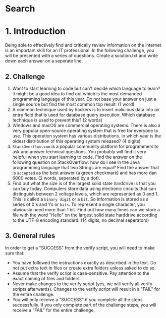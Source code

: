 # Search

# 1. Introduction

Being able to effectively find and critically review information on the internet is an important skill for an IT professional. In the following challenge, you will be presented with a series of questions. Create a solution.txt and write down each answer on a seperate line.

## 2. Challenge

1. Want to start learning to code but can't decide which language to learn? It might be a good idea to find out which is the most demanded programming language of this year. Do not base your answer on just a single source but find the most common top result. (1 word)
1. A common technique used by hackers is to insert malicious data into an entry field that is used for database query execution. Which database technique is used to prevent this? (2 words)
1. Windows and macOS are commercial operating systems. There is also a very popular open-source operating system that is free for everyone to use. This operation system has various distributions. In which year is the oldest distribution of this operating system released? (4 digits)
1. `StackOverflow.com` is a popular community platform for programmers to ask and answer technical questions. You probably will find it very helpful when you start learning to code. Find the answer on the following question on StackOverflow: how do I see in the Java programming language that two Strings are equal? Find the answer that is `accepted` as the best answer (a green checkmark) and has more dan 6000 votes. (2 words, seperated by a dot).
1. Find out what the size is of the largest solid state harddrive is that you can buy today. Computers store data using electronic circuits that can distinguish between 2 voltage levels, which are represented as 0 and 1. This is called a `binary digit` or a `bit`. So information is stored as a series of 0's and 1's or `bits`. To represent a single character, you obviously need more than 1 bit. Find out how many times can we store a file with the word "Hello" on the largest solid state harddrive according to the UTF-8 encoding standard. (14 digits, no decimal seperators)

## 3. General rules

In order to get a "SUCCESS" from the verify script, you will need to make sure that:

-   You have followed the instructions exactly as described in the text. Do not put extra text in files or create extra folders unless asked to do so.
-   Assume that the verify script is case-sensitive. Pay attention to the exact naming of files and folders.
-   Never make changes to the verify script (yes, we will verify all verify scripts afterwards). Changes to the verify script will result in a "FAIL" for the entire challenge.
-   You will only receive a "SUCCESS" if you complete all the steps successfully. If you only complete part of the challenge steps, you will receive a "FAIL" for the entire challenge.
